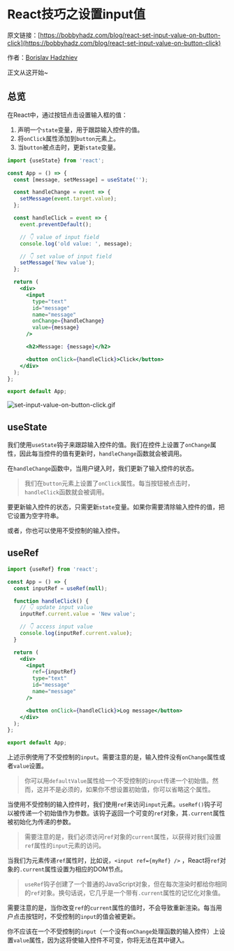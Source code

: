 # React技巧之设置input值

原文链接：[https://bobbyhadz.com/blog/react-set-input-value-on-button-click](https://bobbyhadz.com/blog/react-set-input-value-on-button-click)

作者：[Borislav Hadzhiev](https://bobbyhadz.com/about)

正文从这开始~

## 总览

在React中，通过按钮点击设置输入框的值：

1. 声明一个`state`变量，用于跟踪输入控件的值。
2. 将`onClick`属性添加到`button`元素上。
3. 当`button`被点击时，更新`state`变量。

```jsx
import {useState} from 'react';

const App = () => {
  const [message, setMessage] = useState('');

  const handleChange = event => {
    setMessage(event.target.value);
  };

  const handleClick = event => {
    event.preventDefault();

    // 👇️ value of input field
    console.log('old value: ', message);

    // 👇️ set value of input field
    setMessage('New value');
  };

  return (
    <div>
      <input
        type="text"
        id="message"
        name="message"
        onChange={handleChange}
        value={message}
      />

      <h2>Message: {message}</h2>

      <button onClick={handleClick}>Click</button>
    </div>
  );
};

export default App;
```

![set-input-value-on-button-click.gif](https://p3-juejin.byteimg.com/tos-cn-i-k3u1fbpfcp/94ff3c26b90343fe895a37610fd9917c~tplv-k3u1fbpfcp-watermark.image?)

## useState

我们使用`useState`钩子来跟踪输入控件的值。我们在控件上设置了`onChange`属性，因此每当控件的值有更新时，`handleChange`函数就会被调用。

在`handleChange`函数中，当用户键入时，我们更新了输入控件的状态。

> 我们在`button`元素上设置了`onClick`属性。每当按钮被点击时，`handleClick`函数就会被调用。
> 

要更新输入控件的状态，只需更新`state`变量。如果你需要清除输入控件的值，把它设置为空字符串。

或者，你也可以使用不受控制的输入控件。

## useRef

```jsx
import {useRef} from 'react';

const App = () => {
  const inputRef = useRef(null);

  function handleClick() {
    // 👇️ update input value
    inputRef.current.value = 'New value';

    // 👇️ access input value
    console.log(inputRef.current.value);
  }

  return (
    <div>
      <input
        ref={inputRef}
        type="text"
        id="message"
        name="message"
      />

      <button onClick={handleClick}>Log message</button>
    </div>
  );
};

export default App;
```

上述示例使用了不受控制的`input`。需要注意的是，输入控件没有`onChange`属性或者`value`设置。

> 你可以用`defaultValue`属性给一个不受控制的`input`传递一个初始值。然而，这并不是必须的，如果你不想设置初始值，你可以省略这个属性。
> 

当使用不受控制的输入控件时，我们使用`ref`来访问`input`元素。`useRef()`钩子可以被传递一个初始值作为参数。该钩子返回一个可变的`ref`对象，其`.current`属性被初始化为传递的参数。

> 需要注意的是，我们必须访问`ref`对象的`current`属性，以获得对我们设置`ref`属性的`input`元素的访问。
> 

当我们为元素传递`ref`属性时，比如说，`<input ref={myRef} />` ，React将`ref`对象的`.current`属性设置为相应的DOM节点。

> `useRef`钩子创建了一个普通的JavaScript对象，但在每次渲染时都给你相同的`ref`对象。换句话说，它几乎是一个带有`.current`属性的记忆化对象值。
> 

需要注意的是，当你改变`ref`的`current`属性的值时，不会导致重新渲染。每当用户点击按钮时，不受控制的`input`的值会被更新。

你不应该在一个不受控制的`input`（一个没有`onChange`处理函数的输入控件）上设置`value`属性，因为这将使输入控件不可变，你将无法在其中键入。